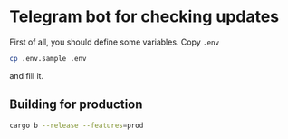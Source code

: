 # Telegram bot for checking updates

First of all, you should define some variables. Copy `.env`

```sh
cp .env.sample .env
```

and fill it.

## Building for production

```sh
cargo b --release --features=prod
```
